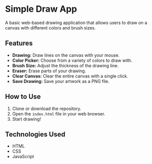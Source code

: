 # Simple Draw App

A basic web-based drawing application that allows users to draw on a canvas with different colors and brush sizes.

## Features

*   **Drawing:** Draw lines on the canvas with your mouse.
*   **Color Picker:** Choose from a variety of colors to draw with.
*   **Brush Size:** Adjust the thickness of the drawing line.
*   **Eraser:** Erase parts of your drawing.
*   **Clear Canvas:** Clear the entire canvas with a single click.
*   **Save Drawing:** Save your artwork as a PNG file.

## How to Use

1.  Clone or download the repository.
2.  Open the `index.html` file in your web browser.
3.  Start drawing!

## Technologies Used

*   HTML
*   CSS
*   JavaScript
